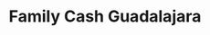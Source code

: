 ---
title: "Family Cash Guadalajara"
url: /guadalajara/family-cash-guadalajara/
shop: centro comercial
---